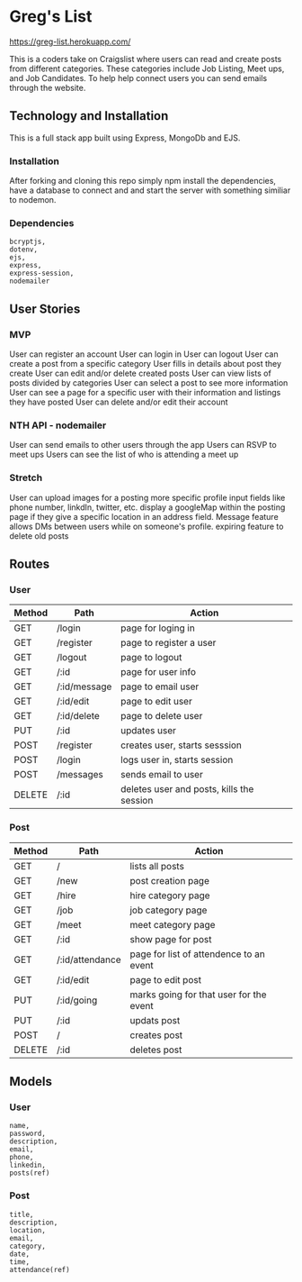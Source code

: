 # Greg's List

https://greg-list.herokuapp.com/

This is a coders take on Craigslist where users can read and create posts from different categories. These categories include Job Listing, Meet ups, and Job Candidates. To help help connect users you can send emails through the website.

## Technology and Installation

This is a full stack app built using Express, MongoDb and EJS.

### Installation

After forking and cloning this repo simply npm install the dependencies, have a database to connect and and start the server with something similiar to nodemon.

### Dependencies

```
bcryptjs,
dotenv,
ejs,
express,
express-session,
nodemailer
```

## User Stories

### MVP

User can register an account
User can login in
User can logout
User can create a post from a specific category
User fills in details about post they create
User can edit and/or delete created posts
User can view lists of posts divided by categories
User can select a post to see more information
User can see a page for a specific user with their information and listings they have posted
User can delete and/or edit their account

### NTH API - nodemailer

User can send emails to other users through the app
Users can RSVP to meet ups
Users can see the list of who is attending a meet up

### Stretch

User can upload images for a posting
more specific profile input fields like phone number, linkdIn, twitter, etc.
display a googleMap within the posting page if they give a specific location in an address field.
Message feature allows DMs between users while on someone's profile.
expiring feature to delete old posts 

## Routes

### User

| Method | Path | Action|
|--------|------|-------|
| GET | /login | page for loging in |
| GET | /register | page to register a user |
| GET | /logout | page to logout |
| GET | /:id | page for user info |
| GET | /:id/message | page to email user |
| GET | /:id/edit | page to edit user |
| GET | /:id/delete | page to delete user |
| PUT | /:id | updates user |
| POST | /register | creates user, starts sesssion |
| POST | /login | logs user in, starts session |
| POST | /messages | sends email to user |
| DELETE | /:id | deletes user and posts, kills the session |

### Post

| Method | Path | Action|
|--------|------|-------|
| GET | / | lists all posts |
| GET | /new | post creation page |
| GET | /hire | hire category page |
| GET | /job | job category page |
| GET | /meet | meet category page |
| GET | /:id | show page for post |
| GET | /:id/attendance | page for list of attendence to an event |
| GET | /:id/edit | page to edit post |
| PUT | /:id/going | marks going for that user for the event |
| PUT | /:id | updats post |
| POST | / | creates post |
| DELETE | /:id | deletes post |

## Models

### User

```
name,
password,
description,
email,
phone,
linkedin,
posts(ref)
```

### Post

```
title,
description,
location,
email,
category,
date,
time,
attendance(ref)
```
